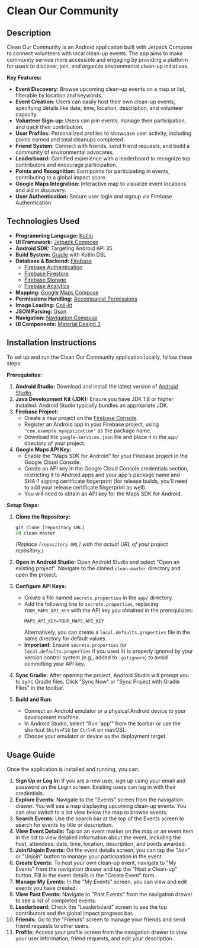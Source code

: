 # Clean Our Community

## Description

Clean Our Community is an Android application built with Jetpack Compose to connect volunteers with local clean-up events.  The app aims to make community service more accessible and engaging by providing a platform for users to discover, join, and organize environmental clean-up initiatives.

**Key Features:**

*   **Event Discovery:** Browse upcoming clean-up events on a map or list, filterable by location and keywords.
*   **Event Creation:**  Users can easily host their own clean-up events, specifying details like date, time, location, description, and volunteer capacity.
*   **Volunteer Sign-up:**  Users can join events, manage their participation, and track their contribution.
*   **User Profiles:**  Personalized profiles to showcase user activity, including points earned and total cleanups completed.
*   **Friend System:** Connect with friends, send friend requests, and build a community of environmental advocates.
*   **Leaderboard:**  Gamified experience with a leaderboard to recognize top contributors and encourage participation.
*   **Points and Recognition:** Earn points for participating in events, contributing to a global impact score.
*   **Google Maps Integration:**  Interactive map to visualize event locations and aid in discovery.
*   **User Authentication:** Secure user login and signup via Firebase Authentication.

## Technologies Used

*   **Programming Language:** [Kotlin](https://kotlinlang.org/)
*   **UI Framework:** [Jetpack Compose](https://developer.android.com/jetpack/compose)
*   **Android SDK:**  Targeting Android API 35
*   **Build System:** [Gradle](https://gradle.org/) with Kotlin DSL
*   **Database & Backend:** [Firebase](https://firebase.google.com/)
    *   [Firebase Authentication](https://firebase.google.com/docs/auth)
    *   [Firebase Firestore](https://firebase.google.com/docs/firestore)
    *   [Firebase Storage](https://firebase.google.com/docs/storage)
    *   [Firebase Analytics](https://firebase.google.com/docs/analytics)
*   **Mapping:** [Google Maps Compose](https://developers.google.com/maps/documentation/android-compose)
*   **Permissions Handling:** [Accompanist Permissions](https://google.github.io/accompanist/permissions/)
*   **Image Loading:** [Coil-kt](https://coil-kt.github.io/coil/)
*   **JSON Parsing:** [Gson](https://github.com/google/gson)
*   **Navigation:** [Navigation Compose](https://developer.android.com/jetpack/compose/navigation)
*   **UI Components:** [Material Design 3](https://m3.material.io/)

## Installation Instructions

To set up and run the Clean Our Community application locally, follow these steps:

**Prerequisites:**

1.  **Android Studio:**  Download and install the latest version of [Android Studio](https://developer.android.com/studio).
2.  **Java Development Kit (JDK):** Ensure you have JDK 1.8 or higher installed. Android Studio typically bundles an appropriate JDK.
3.  **Firebase Project:**
    *   Create a new project on the [Firebase Console](https://console.firebase.google.com/).
    *   Register an Android app in your Firebase project, using `"com.example.myapplication"` as the package name.
    *   Download the `google-services.json` file and place it in the `app/` directory of your project.
4.  **Google Maps API Key:**
    *   Enable the "Maps SDK for Android" for your Firebase project in the Google Cloud Console.
    *   Create an API key in the Google Cloud Console credentials section, restricting it to Android apps and your app's package name and SHA-1 signing certificate fingerprint (for release builds, you'll need to add your release certificate fingerprint as well).
    *   You will need to obtain an API key for the Maps SDK for Android.

**Setup Steps:**

1.  **Clone the Repository:**
    ```bash
    git clone [repository URL]
    cd clean-master
    ```
    *(Replace `[repository URL]` with the actual URL of your project repository.)*

2.  **Open in Android Studio:** Open Android Studio and select "Open an existing project". Navigate to the cloned `clean-master` directory and open the project.

3.  **Configure API Keys:**
    *   Create a file named `secrets.properties` in the `app/` directory.
    *   Add the following line to `secrets.properties`, replacing `YOUR_MAPS_API_KEY` with the API key you obtained in the prerequisites:
        ```properties
        MAPS_API_KEY=YOUR_MAPS_API_KEY
        ```
        Alternatively, you can create a `local.defaults.properties` file in the same directory for default values.
    *   **Important:** Ensure `secrets.properties` (or `local.defaults.properties` if you used it) is properly ignored by your version control system (e.g., added to `.gitignore`) to avoid committing your API key.

4.  **Sync Gradle:**  After opening the project, Android Studio will prompt you to sync Gradle files. Click "Sync Now" or "Sync Project with Gradle Files" in the toolbar.

5.  **Build and Run:**
    *   Connect an Android emulator or a physical Android device to your development machine.
    *   In Android Studio, select "Run 'app'" from the toolbar or use the shortcut `Shift+F10` (or `Ctrl+R` on macOS).
    *   Choose your emulator or device as the deployment target.

## Usage Guide

Once the application is installed and running, you can:

1.  **Sign Up or Log In:**  If you are a new user, sign up using your email and password on the Login screen. Existing users can log in with their credentials.
2.  **Explore Events:** Navigate to the "Events" screen from the navigation drawer. You will see a map displaying upcoming clean-up events. You can also switch to a list view below the map to browse events.
3.  **Search Events:** Use the search bar at the top of the Events screen to search for events by title or description.
4.  **View Event Details:** Tap on an event marker on the map or an event item in the list to view detailed information about the event, including the host, attendees, date, time, location, description, and points awarded.
5.  **Join/Unjoin Events:** On the event details screen, you can tap the "Join" or "Unjoin" button to manage your participation in the event.
6.  **Create Events:** To host your own clean-up event, navigate to "My Events" from the navigation drawer and tap the "Host a Clean-up" button. Fill in the event details in the "Create Event" form.
7.  **Manage My Events:**  In the "My Events" screen, you can view and edit events you have created.
8.  **View Past Events:** Navigate to "Past Events" from the navigation drawer to see a list of completed events.
9.  **Leaderboard:** Check the "Leaderboard" screen to see the top contributors and the global impact progress bar.
10. **Friends:**  Go to the "Friends" screen to manage your friends and send friend requests to other users.
11. **Profile:** Access your profile screen from the navigation drawer to view your user information, friend requests, and edit your description.
